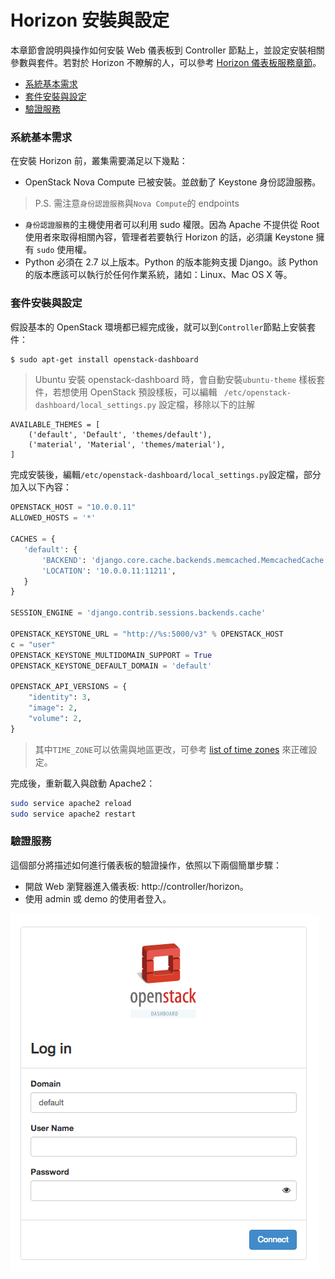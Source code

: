 # Horizon 安裝與設定
本章節會說明與操作如何安裝 Web 儀表板到 Controller 節點上，並設定安裝相關參數與套件。若對於 Horizon 不瞭解的人，可以參考 [Horizon 儀表板服務章節](../../../conceptions/horizon/README.md)。

- [系統基本需求](#系統基本需求)
- [套件安裝與設定](#套件安裝與設定)
- [驗證服務](#驗證服務)

### 系統基本需求
在安裝 Horizon 前，叢集需要滿足以下幾點：
* OpenStack Nova Compute 已被安裝。並啟動了 Keystone 身份認證服務。
> P.S. 需注意`身份認證服務`與`Nova Compute`的 endpoints

* `身份認證服務`的主機使用者可以利用 sudo 權限。因為 Apache 不提供從 Root 使用者來取得相關內容，管理者若要執行 Horizon  的話，必須讓 Keystone 擁有 `sudo` 使用權。
* Python 必須在 2.7 以上版本。Python 的版本能夠支援 Django。該 Python 的版本應該可以執行於任何作業系統，諸如：Linux、Mac OS X 等。

### 套件安裝與設定
假設基本的 OpenStack 環境都已經完成後，就可以到`Controller`節點上安裝套件：
```sh
$ sudo apt-get install openstack-dashboard
```
> Ubuntu 安裝 openstack-dashboard 時，會自動安裝`ubuntu-theme` 樣板套件，若想使用 OpenStack 預設樣板，可以編輯 ` /etc/openstack-dashboard/local_settings.py` 設定檔，移除以下的註解
```
AVAILABLE_THEMES = [                             
    ('default', 'Default', 'themes/default'),    
    ('material', 'Material', 'themes/material'),
]                                                
```

完成安裝後，編輯`/etc/openstack-dashboard/local_settings.py`設定檔，部分加入以下內容：
```py
OPENSTACK_HOST = "10.0.0.11"
ALLOWED_HOSTS = '*'

CACHES = {
   'default': {
       'BACKEND': 'django.core.cache.backends.memcached.MemcachedCache',
       'LOCATION': '10.0.0.11:11211',
   }
}

SESSION_ENGINE = 'django.contrib.sessions.backends.cache'

OPENSTACK_KEYSTONE_URL = "http://%s:5000/v3" % OPENSTACK_HOST
c = "user"
OPENSTACK_KEYSTONE_MULTIDOMAIN_SUPPORT = True
OPENSTACK_KEYSTONE_DEFAULT_DOMAIN = 'default'

OPENSTACK_API_VERSIONS = {
    "identity": 3,
    "image": 2,
    "volume": 2,
}
```
> 其中`TIME_ZONE`可以依需與地區更改，可參考 [list of time zones](https://en.wikipedia.org/wiki/List_of_tz_database_time_zones) 來正確設定。

完成後，重新載入與啟動 Apache2：
```sh
sudo service apache2 reload
sudo service apache2 restart
```

### 驗證服務
這個部分將描述如何進行儀表板的驗證操作，依照以下兩個簡單步驟：
* 開啟 Web 瀏覽器進入儀表板: http://controller/horizon。
* 使用 admin 或 demo 的使用者登入。

![horizon](images/horizon.png)
